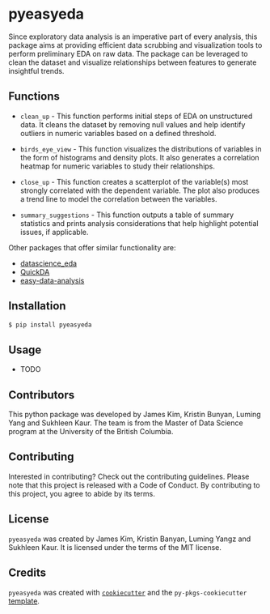 # pyeasyeda

Since exploratory data analysis is an imperative part of every analysis, this package aims at providing efficient data scrubbing and visualization tools to perform preliminary EDA on raw data. The package can be leveraged to clean the dataset and visualize relationships between features to generate insightful trends.

## Functions

- `clean_up` - This function performs initial steps of EDA on unstructured data. It cleans the dataset by removing null values and help identify outliers in numeric variables based on a defined threshold.

- `birds_eye_view` - This function visualizes the distributions of variables in the form of histograms and density plots. It also generates a correlation heatmap for numeric variables to study their relationships.

- `close_up` - This function creates a scatterplot of the variable(s) most strongly correlated with the dependent variable. The plot also produces a trend line to model the correlation between the variables.

- `summary_suggestions` - This function outputs a table of summary statistics and prints analysis considerations that help highlight potential issues, if applicable.

Other packages that offer similar functionality are:
- [datascience_eda](https://github.com/UBC-MDS/datascience_eda)
- [QuickDA](https://github.com/sid-the-coder/QuickDA)
- [easy-data-analysis](https://github.com/jschnab/easy-data-analysis)

## Installation

```bash
$ pip install pyeasyeda
```

## Usage

- TODO

## Contributors
This python package was developed by James Kim, Kristin Bunyan, Luming Yang and Sukhleen Kaur. The team is from the Master of Data Science program at the University of the British Columbia.

## Contributing

Interested in contributing? Check out the contributing guidelines. Please note that this project is released with a Code of Conduct. By contributing to this project, you agree to abide by its terms.

## License

`pyeasyeda` was created by James Kim, Kristin Banyan, Luming Yangz and Sukhleen Kaur. It is licensed under the terms of the MIT license.

## Credits

`pyeasyeda` was created with [`cookiecutter`](https://cookiecutter.readthedocs.io/en/latest/) and the `py-pkgs-cookiecutter` [template](https://github.com/py-pkgs/py-pkgs-cookiecutter).
